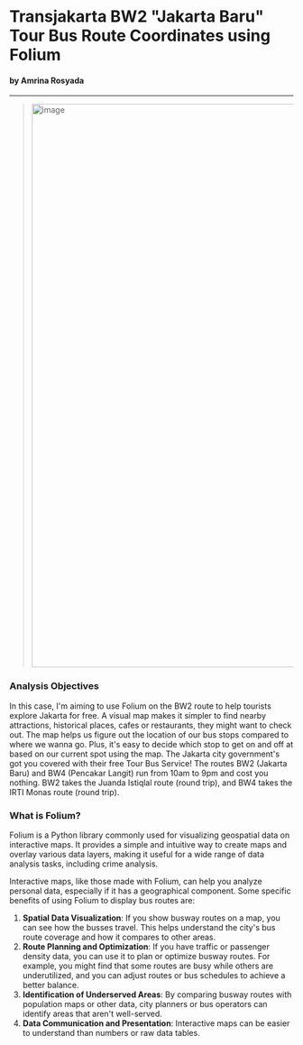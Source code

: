 # Transjakarta BW2 "Jakarta Baru" Tour Bus Route Coordinates using Folium
#### by Amrina Rosyada
<hr>

> <img width="1000" alt="image" src="https://github.com/Amrinarosyd/Transjakarta-BW2-Jakarta-Baru-Tour-Bus-Route-Coordinates-using-Folium/assets/115875398/cafc3f78-1f7b-49f8-8a89-f507da3fb4a5">

### Analysis Objectives
In this case, I'm aiming to use Folium on the BW2 route to help tourists explore Jakarta for free. A visual map makes it simpler to find nearby attractions, historical places, cafes or restaurants, they might want to check out. The map helps us figure out the location of our bus stops compared to where we wanna go. Plus, it's easy to decide which stop to get on and off at based on our current spot using the map. The Jakarta city government's got you covered with their free Tour Bus Service! The routes BW2 (Jakarta Baru) and BW4 (Pencakar Langit) run from 10am to 9pm and cost you nothing. BW2 takes the Juanda Istiqlal route (round trip), and BW4 takes the IRTI Monas route (round trip).

### **What is Folium?**
Folium is a Python library commonly used for visualizing geospatial data on interactive maps. It provides a simple and intuitive way to create maps and overlay various data layers, making it useful for a wide range of data analysis tasks, including crime analysis.

Interactive maps, like those made with Folium, can help you analyze personal data, especially if it has a geographical component. Some specific benefits of using Folium to display bus routes are:
1. **Spatial Data Visualization**: If you show busway routes on a map, you can see how the busses travel. This helps understand the city's bus route coverage and how it compares to other areas.
2. **Route Planning and Optimization**: If you have traffic or passenger density data, you can use it to plan or optimize busway routes. For example, you might find that some routes are busy while others are underutilized, and you can adjust routes or bus schedules to achieve a better balance.
3. **Identification of Underserved Areas**: By comparing busway routes with population maps or other data, city planners or bus operators can identify areas that aren't well-served.
4. **Data Communication and Presentation**: Interactive maps can be easier to understand than numbers or raw data tables.
